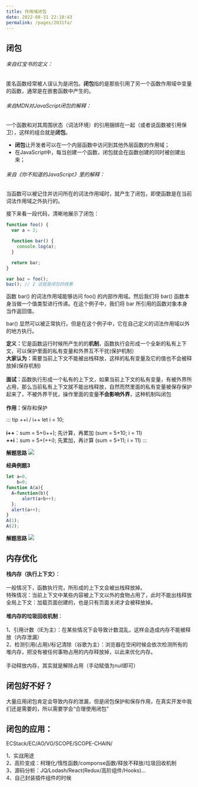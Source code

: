 ```yaml
---
title: 作用域闭包
date: 2022-08-31 22:10:43
permalink: /pages/2031fa/
---
```


## 闭包

###### 来自红宝书的定义：

匿名函数经常被人误认为是闭包。**闭包**指的是那些引用了另一个函数作用域中变量的函数，通常是在嵌套函数中产生的。

###### 来自MDN对JavaScript闭包的解释：

一个函数和对其周围状态（词法环境）的引用捆绑在一起（或者说函数被引用保卫），这样的组合就是**闭包**。
- **闭包**让开发者可以在一个内层函数中访问到其他外层函数的作用域；
- 在JavaScript中，每当创建一个函数，闭包就会在函数创建的同时被创建出来；

###### 来自《你不知道的JavaScript》里的解释：

当函数可以被记住并访问所在的词法作用域时，就产生了闭包，即使函数是在当前词法作用域之外执行的。

接下来看一段代码，清晰地展示了闭包：

```js
function foo() {
  var a = 2;

  function bar() {
    console.log(a);
  }

  return bar;
}

var baz = foo();
baz(); // 2 这就是闭包的效果
```

函数 bar() 的词法作用域能够访问 foo() 的内部作用域。然后我们将 bar() 函数本身当做一个值类型进行传递。在这个例子中，我们将 bar 所引用的函数对象本身当作返回值。

bar() 显然可以被正常执行。但是在这个例子中，它在自己定义的词法作用域以外的地方执行。



<b>定义：</b>它是函数运行时候所产生的的**机制**，函数执行会形成一个全新的私有上下文，可以保护里面的私有变量和外界互不干扰(保护机制）<br>
<b>大家认为：</b>需要当前上下文不能被出栈释放，这样的私有变量及它的值也不会被释放掉(保存机制)<br><br>
<b>面试：</b>函数执行形成一个私有的上下文，如果当前上下文的私有变量，有被外界所占用，那么当前私有上下文就不能出栈释放，自然而然里面的私有变量被保存保护起来了，不被外界干扰，操作里面的变量**不会影响外界**，这种机制叫闭包<br><br>
<b>作用：</b>保存和保护


::: tip ++i / i++
let i = 10; <br><br>
<b>i++</b>：sum = 5+(i++); 先计算，再累加 (sum = 5+10; i = 11)<br>
<b>++i</b>：sum = 5+(++i); 先累加，再计算 (sum = 5+11; i = 11)
:::

<b>解题思路</b>
![](https://tva1.sinaimg.cn/large/007S8ZIlly1gha699418vj314g0esdi1.jpg)

<b>经典例题3</b>

``` js
let a=0,
    b=0;
function A(a){
  A=function(b){
      alert(a+b++);
  };
  alert(a++);
}
A(1);
A(2);
```

<b>解题思路</b>
![](https://tva1.sinaimg.cn/large/007S8ZIlly1gha810v2wdj31gm0sa41l.jpg)

## 内存优化

<b>栈内存（执行上下文）</b>：<br><br>
一般情况下，函数执行完，所形成的上下文会被出栈释放掉。<br>
特殊情况：当前上下文中某些内容被上下文以外的食物占用了，此时不能出栈释放<br>
全局上下文：加载页面创建的，也是只有页面关闭才会被释放掉。
<br><br>
<b>堆内存的垃圾回收机制</b>：<br><br>
1、引用计数（IE为主）：在某些情况下会导致计数混乱，这样会造成内存不能被释放（内存泄漏）<br>
2、检测引用(占用)/标记清除（谷歌为主）：浏览器在空闲时候会依次检测所有的堆内存，把没有被任何事物占用的内存释放掉，以此来优化内存。<br><br>
手动释放内存，其实就是解除占用（手动赋值为null即可）

## 闭包好不好？

大量应用闭包肯定会导致内存的泄漏，但是闭包保护和保存作用，在真实开发中我们还是需要的，所以需要学会“合理使用闭包”

## 闭包的应用：

ECStack/EC/AO/VO/SCOPE/SCOPE-CHAIN/

1、实战用途<br>
2、高阶变成：柯理化/惰性函数/componse函数/释放不释放/垃圾回收机制<br>
3、源码分析：JQ/Lodash/React(Redux/高阶组件/Hooks)... <br>
4、自己封装插件组件的时候
